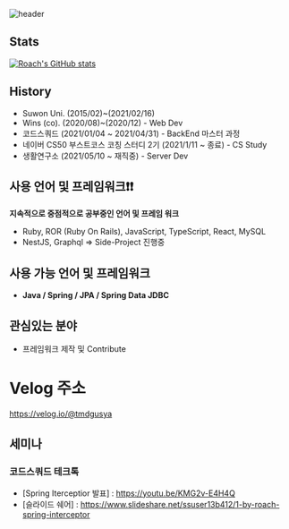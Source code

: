 ![header](https://capsule-render.vercel.app/api?type=wave&color=auto&height=300&section=header&text=Roach-Git&fontSize=90)

## Stats

[![Roach's GitHub stats](https://github-readme-stats.vercel.app/api?username=tmdgusya)](https://github.com/anuraghazra/github-readme-stats)

## History

* Suwon Uni. (2015/02)~(2021/02/16)
* Wins (co). (2020/08)~(2020/12) - Web Dev
* 코드스쿼드 (2021/01/04 ~ 2021/04/31) - BackEnd 마스터 과정 
* 네이버 CS50 부스트코스 코칭 스터디 2기 (2021/1/11 ~ 종료) - CS Study
* 생활연구소 (2021/05/10 ~ 재직중) - Server Dev

## 사용 언어 및 프레임워크❗️❗️

**지속적으로 중점적으로 공부중인 언어 및 프레임 워크**

- Ruby, ROR (Ruby On Rails), JavaScript, TypeScript, React, MySQL
- NestJS, Graphql => Side-Project 진행중

## 사용 가능 언어 및 프레임워크

- **Java / Spring / JPA / Spring Data JDBC**

## 관심있는 분야

- 프레임워크 제작 및 Contribute

# Velog 주소

<https://velog.io/@tmdgusya>

## 세미나

### 코드스쿼드 테크톡
- [Spring Iterceptior 발표] : https://youtu.be/KMG2v-E4H4Q
- [슬라이드 쉐어] : https://www.slideshare.net/ssuser13b412/1-by-roach-spring-interceptor

<!--
**tmdgusya/tmdgusya** is a ✨ _special_ ✨ repository because its `README.md` (this file) appears on your GitHub profile.
